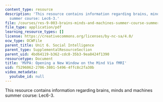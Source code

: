 ```yaml
---
content_type: resource
description: 'This resource contains information regarding brains, minds and machines
  summer course: Lec6-3.'
file: /courses/res-9-003-brains-minds-and-machines-summer-course-summer-2015/f52960622706380154964ffc8c2fa30b_MITRES_9_003SUM15_Lec6-3.pdf
file_type: application/pdf
learning_resource_types: []
license: https://creativecommons.org/licenses/by-nc-sa/4.0/
ocw_type: OCWFile
parent_title: Unit 6. Social Intelligence
parent_type: SupplementalResourceSection
parent_uid: 4bd64119-b362-cdc8-35b3-9ea8424f1390
resourcetype: Document
title: 'MVPA: Opening a New Window on the Mind Via fMRI'
uid: f5296062-2706-3801-5496-4ffc8c2fa30b
video_metadata:
  youtube_id: null
---
```

This resource contains information regarding brains, minds and machines summer course: Lec6-3.